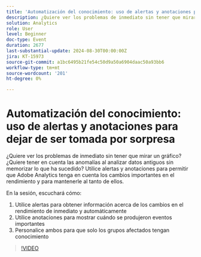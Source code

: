 ```yaml
---
title: 'Automatización del conocimiento: uso de alertas y anotaciones para dejar de ser tomada por sorpresa'
description: ¿Quiere ver los problemas de inmediato sin tener que mirar un gráfico? ¿Quiere tener en cuenta las anomalías al analizar datos antiguos sin memorizar lo que ha sucedido? Utilice alertas y anotaciones para permitir que Adobe Analytics tenga en cuenta los cambios importantes en el rendimiento y para mantenerle al tanto de ellos. En la sesión, oirá cómo hacer 1. Utilice alertas para obtener información sobre los cambios en el rendimiento de inmediato 2. Utilice anotaciones para mostrar cuándo se produjeron eventos importantes 3. Personalice ambos para que solo los grupos afectados tengan conocimiento
solution: Analytics
role: User
level: Beginner
doc-type: Event
duration: 2677
last-substantial-update: 2024-08-30T00:00:00Z
jira: KT-15973
source-git-commit: a1bc6495b21fe54c50d9a50a6904daac50a93bb6
workflow-type: tm+mt
source-wordcount: '201'
ht-degree: 0%

---
```



# Automatización del conocimiento: uso de alertas y anotaciones para dejar de ser tomada por sorpresa

¿Quiere ver los problemas de inmediato sin tener que mirar un gráfico? ¿Quiere tener en cuenta las anomalías al analizar datos antiguos sin memorizar lo que ha sucedido? Utilice alertas y anotaciones para permitir que Adobe Analytics tenga en cuenta los cambios importantes en el rendimiento y para mantenerle al tanto de ellos.

En la sesión, escuchará cómo:

1. Utilice alertas para obtener información acerca de los cambios en el rendimiento de inmediato y automáticamente
2. Utilice anotaciones para mostrar cuándo se produjeron eventos importantes
3. Personalice ambos para que solo los grupos afectados tengan conocimiento

>[!VIDEO](https://video.tv.adobe.com/v/3432745/?learn=on)
